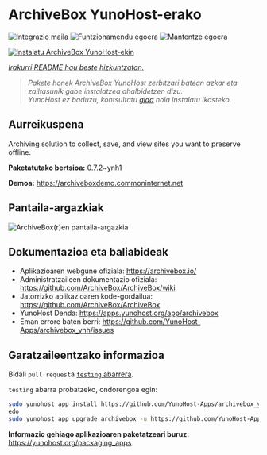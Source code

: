 <!--
Ohart ongi: README hau automatikoki sortu da <https://github.com/YunoHost/apps/tree/master/tools/readme_generator>ri esker
EZ editatu eskuz.
-->

# ArchiveBox YunoHost-erako

[![Integrazio maila](https://dash.yunohost.org/integration/archivebox.svg)](https://dash.yunohost.org/appci/app/archivebox) ![Funtzionamendu egoera](https://ci-apps.yunohost.org/ci/badges/archivebox.status.svg) ![Mantentze egoera](https://ci-apps.yunohost.org/ci/badges/archivebox.maintain.svg)

[![Instalatu ArchiveBox YunoHost-ekin](https://install-app.yunohost.org/install-with-yunohost.svg)](https://install-app.yunohost.org/?app=archivebox)

*[Irakurri README hau beste hizkuntzatan.](./ALL_README.md)*

> *Pakete honek ArchiveBox YunoHost zerbitzari batean azkar eta zailtasunik gabe instalatzea ahalbidetzen dizu.*  
> *YunoHost ez baduzu, kontsultatu [gida](https://yunohost.org/install) nola instalatu ikasteko.*

## Aurreikuspena

Archiving solution to collect, save, and view sites you want to preserve offline.


**Paketatutako bertsioa:** 0.7.2~ynh1

**Demoa:** <https://archiveboxdemo.commoninternet.net>

## Pantaila-argazkiak

![ArchiveBox(r)en pantaila-argazkia](./doc/screenshots/screenshot_archivebox1.png)

## Dokumentazioa eta baliabideak

- Aplikazioaren webgune ofiziala: <https://archivebox.io/>
- Administratzaileen dokumentazio ofiziala: <https://github.com/ArchiveBox/ArchiveBox/wiki>
- Jatorrizko aplikazioaren kode-gordailua: <https://github.com/ArchiveBox/ArchiveBox>
- YunoHost Denda: <https://apps.yunohost.org/app/archivebox>
- Eman errore baten berri: <https://github.com/YunoHost-Apps/archivebox_ynh/issues>

## Garatzaileentzako informazioa

Bidali `pull request`a [`testing` abarrera](https://github.com/YunoHost-Apps/archivebox_ynh/tree/testing).

`testing` abarra probatzeko, ondorengoa egin:

```bash
sudo yunohost app install https://github.com/YunoHost-Apps/archivebox_ynh/tree/testing --debug
edo
sudo yunohost app upgrade archivebox -u https://github.com/YunoHost-Apps/archivebox_ynh/tree/testing --debug
```

**Informazio gehiago aplikazioaren paketatzeari buruz:** <https://yunohost.org/packaging_apps>
